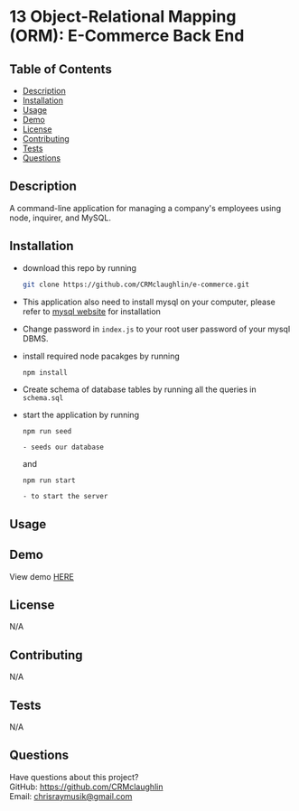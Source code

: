 # 13 Object-Relational Mapping (ORM): E-Commerce Back End

## Table of Contents
  * [Description](#description)
  * [Installation](#installation)
  * [Usage](#usage)
  * [Demo](#demo)
  * [License](#license)
  * [Contributing](#contributing)
  * [Tests](#tests)
  * [Questions](#questions)

  ## Description
 
 A command-line application for managing a company's employees using node, inquirer, and MySQL.
  
  ## Installation

- download this repo by running
    ```bash
    git clone https://github.com/CRMclaughlin/e-commerce.git
    ```
- This application also need to install mysql on your computer, please refer to [mysql website](https://www.mysql.com/downloads/) for installation
- Change password in ```index.js``` to your root user password of your mysql DBMS.
- install required node pacakges by running
    ```bash
    npm install
    ```
- Create schema of database tables by running all the queries in ```schema.sql```

- start the application by running
    ```
    npm run seed
  
    - seeds our database

    ```
    and
    ```
    npm run start

    - to start the server

    ```
    
  

  
## Usage


  
## Demo

View demo [HERE]()

  
## License
N/A
  
  
## Contributing
N/A
  
## Tests
N/A
  
## Questions
Have questions about this project?  
GitHub: https://github.com/CRMclaughlin  
Email: chrisraymusik@gmail.com